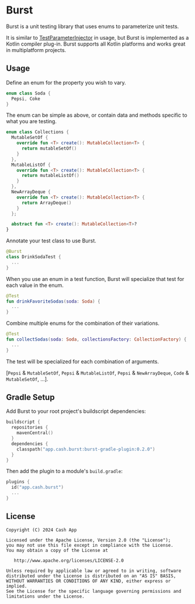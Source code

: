 Burst
=====

Burst is a unit testing library that uses enums to parameterize unit tests.

It is similar to [TestParameterInjector] in usage, but Burst is implemented as a Kotlin compiler
plug-in. Burst supports all Kotlin platforms and works great in multiplatform projects.


Usage
-----

Define an enum for the property you wish to vary.

```kotlin
enum class Soda {
  Pepsi, Coke
}
```

The enum can be simple as above, or contain data and methods specific to what you are testing.

```kotlin
enum class Collections {
  MutableSetOf {
    override fun <T> create(): MutableCollection<T> {
      return mutableSetOf()
    }
  },
  MutableListOf {
    override fun <T> create(): MutableCollection<T> {
      return mutableListOf()
    }
  },
  NewArrayDeque {
    override fun <T> create(): MutableCollection<T> {
      return ArrayDeque()
    }
  };

  abstract fun <T> create(): MutableCollection<T>?
}
```

Annotate your test class to use Burst.
```kotlin
@Burst
class DrinkSodaTest {
  ...
}
```

When you use an enum in a test function, Burst will specialize that test for each value in the enum.

```kotlin
@Test
fun drinkFavoriteSodas(soda: Soda) {
  ...
}
```

Combine multiple enums for the combination of their variations.

```kotlin
@Test
fun collectSodas(soda: Soda, collectionsFactory: CollectionFactory) {
  ...
}
```

The test will be specialized for each combination of arguments.

[`Pepsi` & `MutableSetOf`, `Pepsi` & `MutableListOf`, `Pepsi` & `NewArrayDeque`, `Code` & `MutableSetOf`, ...].

Gradle Setup
------------

Add Burst to your root project's buildscript dependencies:

```kotlin
buildscript {
  repositories {
    mavenCentral()
  }
  dependencies {
    classpath("app.cash.burst:burst-gradle-plugin:0.2.0")
  }
}
```

Then add the plugin to a module's `build.gradle`:

```kotlin
plugins {
  id("app.cash.burst")
  ...
}
```


License
-------

    Copyright (C) 2024 Cash App

    Licensed under the Apache License, Version 2.0 (the "License");
    you may not use this file except in compliance with the License.
    You may obtain a copy of the License at

       http://www.apache.org/licenses/LICENSE-2.0

    Unless required by applicable law or agreed to in writing, software
    distributed under the License is distributed on an "AS IS" BASIS,
    WITHOUT WARRANTIES OR CONDITIONS OF ANY KIND, either express or implied.
    See the License for the specific language governing permissions and
    limitations under the License.

[TestParameterInjector]: https://github.com/google/TestParameterInjector
